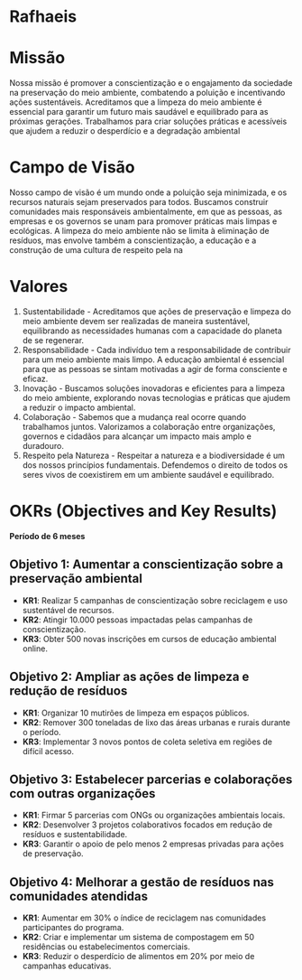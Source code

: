 # Rafhaeis

# Missão

Nossa missão é promover a conscientização e o engajamento da sociedade na preservação do meio ambiente, combatendo a poluição e incentivando ações sustentáveis. Acreditamos que a limpeza do meio ambiente é essencial para garantir um futuro mais saudável e equilibrado para as próximas gerações. Trabalhamos para criar soluções práticas e acessíveis que ajudem a reduzir o desperdício e a degradação ambiental

# Campo de Visão

Nosso campo de visão é um mundo onde a poluição seja minimizada, e os recursos naturais sejam preservados para todos. Buscamos construir comunidades mais responsáveis ambientalmente, em que as pessoas, as empresas e os governos se unam para promover práticas mais limpas e ecológicas. A limpeza do meio ambiente não se limita à eliminação de resíduos, mas envolve também a conscientização, a educação e a construção de uma cultura de respeito pela na

# Valores

1. Sustentabilidade - Acreditamos que ações de preservação e limpeza do meio ambiente devem ser realizadas de maneira sustentável, equilibrando as necessidades humanas com a capacidade do planeta de se regenerar.
2. Responsabilidade - Cada indivíduo tem a responsabilidade de contribuir para um meio ambiente mais limpo. A educação ambiental é essencial para que as pessoas se sintam motivadas a agir de forma consciente e eficaz.
3. Inovação - Buscamos soluções inovadoras e eficientes para a limpeza do meio ambiente, explorando novas tecnologias e práticas que ajudem a reduzir o impacto ambiental.
4. Colaboração - Sabemos que a mudança real ocorre quando trabalhamos juntos. Valorizamos a colaboração entre organizações, governos e cidadãos para alcançar um impacto mais amplo e duradouro.
5. Respeito pela Natureza - Respeitar a natureza e a biodiversidade é um dos nossos princípios fundamentais. Defendemos o direito de todos os seres vivos de coexistirem em um ambiente saudável e equilibrado.

# OKRs (Objectives and Key Results)
**Período de 6 meses**

## Objetivo 1: Aumentar a conscientização sobre a preservação ambiental
- **KR1**: Realizar 5 campanhas de conscientização sobre reciclagem e uso sustentável de recursos.
- **KR2**: Atingir 10.000 pessoas impactadas pelas campanhas de conscientização.
- **KR3**: Obter 500 novas inscrições em cursos de educação ambiental online.

## Objetivo 2: Ampliar as ações de limpeza e redução de resíduos
- **KR1**: Organizar 10 mutirões de limpeza em espaços públicos.
- **KR2**: Remover 300 toneladas de lixo das áreas urbanas e rurais durante o período.
- **KR3**: Implementar 3 novos pontos de coleta seletiva em regiões de difícil acesso.

## Objetivo 3: Estabelecer parcerias e colaborações com outras organizações
- **KR1**: Firmar 5 parcerias com ONGs ou organizações ambientais locais.
- **KR2**: Desenvolver 3 projetos colaborativos focados em redução de resíduos e sustentabilidade.
- **KR3**: Garantir o apoio de pelo menos 2 empresas privadas para ações de preservação.

## Objetivo 4: Melhorar a gestão de resíduos nas comunidades atendidas
- **KR1**: Aumentar em 30% o índice de reciclagem nas comunidades participantes do programa.
- **KR2**: Criar e implementar um sistema de compostagem em 50 residências ou estabelecimentos comerciais.
- **KR3**: Reduzir o desperdício de alimentos em 20% por meio de campanhas educativas.
